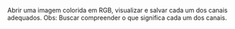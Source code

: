 Abrir uma imagem colorida em RGB, visualizar e salvar cada um dos canais adequados. Obs: Buscar compreender o que significa cada um dos canais.

